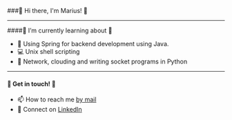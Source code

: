 ###👋 Hi there, I'm Marius! 👋

---

####🌱 I’m currently learning about 🌱
- 🍃 Using Spring for backend development using Java.
- 💻 Unix shell scripting
- 👾 Network, clouding and writing socket programs in Python

---
#### 👏 Get in touch! 👏
- 📫 How to reach me [by mail][mail]
- 🤝 Connect on [LinkedIn][linkedin]

[linkedin]: https://www.linkedin.com/in/marius-havnaas-623756174
[mail]: (mailto:marhav95@gmail.com?subject=[GitHub]%20Source%20Han%20Sans)
[instagram]: https://www.instagram.com/mariushavnaas/
[java]: https://github.com/Marhav/Eksamen_AlgDat
<!--
**Marhav/Marhav** is a ✨ _special_ ✨ repository because its `README.md` (this file) appears on your GitHub profile.

Here are some ideas to get you started:


- 🤔 I’m looking for help with ...
- 💬 Ask me about ...
- 😄 Pronouns: ...
- 🔭 I’m currently working on ...
- ⚡ Fun fact: ...
-->
